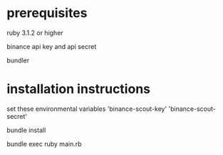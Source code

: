 # prerequisites

ruby 3.1.2 or higher

binance api key and api secret

bundler

# installation instructions

set these environmental variables
'binance-scout-key'
'binance-scout-secret'

bundle install

bundle exec ruby main.rb